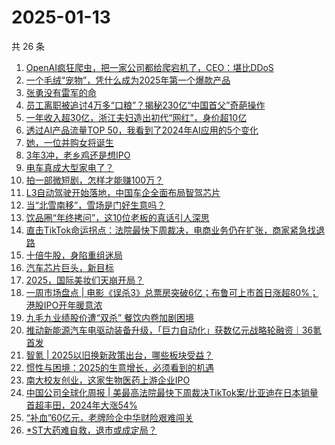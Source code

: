 # 2025-01-13

共 26 条

<!-- BEGIN 36KR -->
<!-- 最后更新时间 2025-01-13 02:18:17 +0800 -->
1. [OpenAI疯狂爬虫，把一家公司都给爬宕机了，CEO：堪比DDoS](https://36kr.com/p/3119225733861634)
1. [一个毛绒“宠物”，凭什么成为2025年第一个爆款产品](https://36kr.com/p/3119228880343302)
1. [张勇没有雷军的命](https://36kr.com/p/3119232209391620)
1. [员工离职被追讨4万多“口粮”？揭秘230亿“中国首父”奇葩操作](https://36kr.com/p/3119051696012804)
1. [一年收入超30亿，浙江夫妇造出初代“网红”，身价超10亿](https://36kr.com/p/3118347934994436)
1. [透过AI产品流量TOP 50，我看到了2024年AI应用的5个变化](https://36kr.com/p/3117976271289858)
1. [她，一位并购女将诞生](https://36kr.com/p/3118044790460678)
1. [3年3冲，老乡鸡还是想IPO](https://36kr.com/p/3118051009204224)
1. [电车真成大型家电了？](https://36kr.com/p/3119036347306246)
1. [拍一部微短剧，怎样才能赚100万？](https://36kr.com/p/3119081864531976)
1. [L3自动驾驶开始落地，中国车企全面布局智驾芯片](https://36kr.com/p/3119279416446979)
1. [当“北雪南移”，雪场是门好生意吗？](https://36kr.com/p/3118250523606788)
1. [饮品圈“年终拷问”，这10位老板的真话引人深思](https://36kr.com/p/3119078461509632)
1. [直击TikTok命运拐点：法院最快下周裁决，电商业务仍在扩张，商家紧急找退路](https://36kr.com/p/3118184009142280)
1. [十倍牛股，身陷重组迷局](https://36kr.com/p/3118136266674185)
1. [汽车芯片巨头，新目标](https://36kr.com/p/3117850675499010)
1. [2025，国际美妆们天崩开局？](https://36kr.com/p/3118269711552517)
1. [一周市场盘点 | 电影《误杀3》总票房突破6亿；布鲁可上市首日涨超80%；港股IPO开年暖意浓](https://36kr.com/p/3118279207899392)
1. [九毛九业绩股价遭“双杀”  餐饮内卷加剧困境](https://36kr.com/p/3117894213434883)
1. [推动新能源汽车电驱动装备升级，「巨力自动化」获数亿元战略轮融资｜36氪首发](https://36kr.com/p/3118354325573632)
1. [智氪 | 2025以旧换新政策出台，哪些板块受益？](https://36kr.com/p/3118417993175300)
1. [惯性与困境：2025的生意增长，必须看到的机遇](https://36kr.com/p/3119318149927176)
1. [南大校友创业，这家生物医药上游企业IPO](https://36kr.com/p/3118996843876358)
1. [中国公司全球化周报 | 美最高法院最快下周裁决TikTok案/比亚迪在日本销量首超丰田，2024年大涨54%](https://36kr.com/p/3117872267415809)
1. [“补血”60亿元，老牌险企中华财险艰难闯关](https://36kr.com/p/3118344685207297)
1. [*ST大药难自救，退市或成定局？](https://36kr.com/p/3119058834149376)
<!-- END 36KR -->